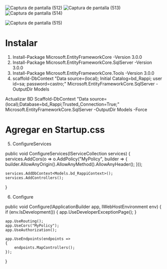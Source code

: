 ![Captura de pantalla (512)](https://user-images.githubusercontent.com/76067475/142832587-4f57da81-1330-4eb7-a751-bbcb750d7ee9.png)
![Captura de pantalla (513)](https://user-images.githubusercontent.com/76067475/142832597-94717b24-1e12-41c7-8fc7-a58bb3eb76f7.png)
![Captura de pantalla (514)](https://user-images.githubusercontent.com/76067475/142832609-ee19b7fd-e64f-4218-b2ae-342c44a04781.png)

![Captura de pantalla (515)](https://user-images.githubusercontent.com/76067475/142832616-7aec2645-ffb2-4bc9-80fa-3c3f55e5529a.png)


# Instalar

1. Install-Package Microsoft.EntityFrameworkCore -Version 3.0.0
2. Install-Package Microsoft.EntityFrameworkCore.SqlServer -Version 3.0.0
3. Install-Package Microsoft.EntityFrameworkCore.Tools -Version 3.0.0
4. scaffold-DbContext "Data source=(local); Initial Catalog=bd_Rappi; user id=sa; password=castro;" Microsoft.EntityFrameworkCore.SqlServer -OutputDir Models

Actualizar BD
Scaffold-DbContext "Data source=(local);Database=bd_Rappi;Trusted_Connection=True;" Microsoft.EntityFrameworkCore.SqlServer -OutputDir Models -Force


# Agregar en Startup.css

5. ConfigureServices

public void ConfigureServices(IServiceCollection services)
{
    services.AddCors(o => o.AddPolicy("MyPolicy", builder =>
    {
        builder.AllowAnyOrigin().AllowAnyMethod().AllowAnyHeader();
    }));

    services.AddDbContext<Models.bd_RappiContext>();
    services.AddControllers();
}

6. Configure

public void Configure(IApplicationBuilder app, IWebHostEnvironment env)
{
    if (env.IsDevelopment())
    {
        app.UseDeveloperExceptionPage();
    }

    app.UseRouting();
    app.UseCors("MyPolicy");
    app.UseAuthorization();

    app.UseEndpoints(endpoints =>
    {
        endpoints.MapControllers();
    });
}
